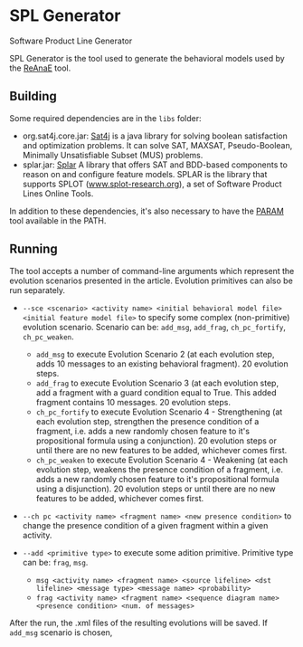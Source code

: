 # SPL Generator
Software Product Line Generator

SPL Generator is the tool used to generate the behavioral models used by the [ReAnaE](https://github.com/SPLMC/reana-spl/tree/reanaE) tool. 

## Building

Some required dependencies are in the `libs` folder:

- org.sat4j.core.jar: [Sat4j](https://www.sat4j.org/index.php) is a java library for solving boolean satisfaction and optimization problems. It can solve SAT, MAXSAT, Pseudo-Boolean,
Minimally Unsatisfiable Subset (MUS) problems.
- splar.jar: [Splar](https://code.google.com/archive/p/splar/) A library that offers SAT and BDD-based components to reason on and configure feature models.
SPLAR is the library that supports SPLOT (www.splot-research.org), a set of Software Product Lines Online Tools.

In addition to these dependencies, it's also necessary to have the [PARAM](https://github.com/SPLMC/param) tool available in the PATH.

## Running

The tool accepts a number of command-line arguments which represent the evolution scenarios presented in the article. Evolution primitives can also be run separately.

- `--sce <scenario> <activity name> <initial behavioral model file> <initial feature model file>` to specify some complex (non-primitive) evolution scenario. Scenario can be: `add_msg`, `add_frag`, `ch_pc_fortify`, `ch_pc_weaken`.
    - `add_msg` to execute Evolution Scenario 2 (at each evolution step, adds 10 messages to an existing behavioral fragment). 20 evolution steps.
    - `add_frag` to execute Evolution Scenario 3 (at each evolution step, add a fragment with a guard condition equal to True. This added fragment contains 10 messages. 20 evolution steps.
    - `ch_pc_fortify` to execute Evolution Scenario 4 - Strengthening (at each evolution step, strengthen the presence condition of a fragment, i.e. adds a new randomly chosen feature to it's propositional formula using a conjunction). 20 evolution steps or until there are no new features to be added, whichever comes first.
    - `ch_pc_weaken`  to execute Evolution Scenario 4 - Weakening (at each evolution step, weakens the presence condition of a fragment, i.e. adds a new randomly chosen feature to it's propositional formula using a disjunction). 20 evolution steps or until there are no new features to be added, whichever comes first.

- `--ch pc <activity name> <fragment name> <new presence condition>` to change the presence condition of a given fragment within a given activity.
- `--add <primitive type>` to execute some adition primitive. Primitive type can be: `frag`, `msg`.
    - `msg <activity name> <fragment name> <source lifeline> <dst lifeline> <message type> <message name> <probability>`
    - `frag <activity name> <fragment name> <sequence diagram name> <presence condition> <num. of messages>`

After the run, the .xml files of the resulting evolutions will be saved. If `add_msg` scenario is chosen, 
